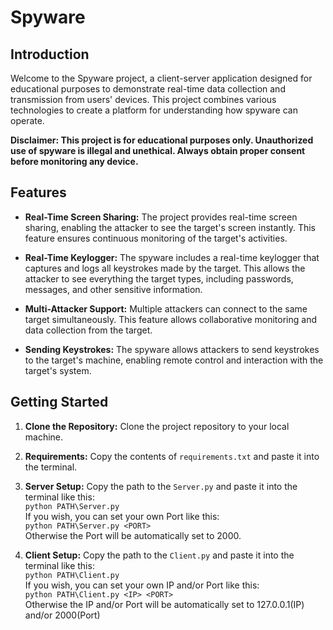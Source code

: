 # Spyware

## Introduction

Welcome to the Spyware project, a client-server application designed for educational purposes to demonstrate real-time data collection and transmission from users' devices. This project combines various technologies to create a platform for understanding how spyware can operate.

**Disclaimer: This project is for educational purposes only. Unauthorized use of spyware is illegal and unethical. Always obtain proper consent before monitoring any device.**

## Features

- **Real-Time Screen Sharing:** The project provides real-time screen sharing, enabling the attacker to see the target's screen instantly. This feature ensures continuous monitoring of the target's activities.

- **Real-Time Keylogger:** The spyware includes a real-time keylogger that captures and logs all keystrokes made by the target. This allows the attacker to see everything the target types, including passwords, messages, and other sensitive information.

- **Multi-Attacker Support:** Multiple attackers can connect to the same target simultaneously. This feature allows collaborative monitoring and data collection from the target.

- **Sending Keystrokes:** The spyware allows attackers to send keystrokes to the target's machine, enabling remote control and interaction with the target's system.

## Getting Started

1. **Clone the Repository:** Clone the project repository to your local machine.

2. **Requirements:** Copy the contents of `requirements.txt` and paste it into the terminal.

3. **Server Setup:**  Copy the path to the `Server.py` and paste it into the terminal like this: <br> `python PATH\Server.py`<br> If you wish, you can set your own Port like this: <br> `python PATH\Server.py <PORT>`<br> Otherwise the Port will be automatically set to 2000.

4. **Client Setup:** Copy the path to the `Client.py` and paste it into the terminal like this: <br> `python PATH\Client.py`<br> If you wish, you can set your own IP and/or Port like this: <br> `python PATH\Client.py <IP> <PORT>`<br> Otherwise the IP and/or Port will be automatically set to 127.0.0.1(IP) and/or 2000(Port)
